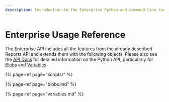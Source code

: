 ```yaml
---
description: Introduction to the Enterprise Python and command-line tooling
---
```


# Enterprise Usage Reference

The Enterprise API includes all the features from the already described Reports API and extends them with the following objects. Please also see the [API Docs](https://datapane.github.io/datapane/teams.html) for detailed information on the Python API, particularly for [Blobs](https://datapane.github.io/datapane/teams.html#datapane.client.api.teams.Blob) and [Variables](https://datapane.github.io/datapane/teams.html#datapane.client.api.teams.Variable).

{% page-ref page="scripts/" %}

{% page-ref page="blobs.md" %}

{% page-ref page="variables.md" %}

